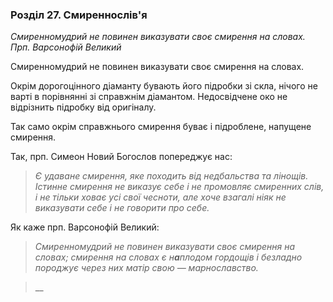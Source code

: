 ### Розділ 27. Смиреннослів'я

_Смиренномудрий не повинен виказувати своє смирення на словах. Прп. Варсонофій Великий_

Смиренномудрий не повинен виказувати своє смирення на словах.

Окрім дорогоцінного діаманту бувають його підробки зі скла, нічого не варті в порівнянні зі справжнім діамантом. Недосвідчене око не відрізнить підробку від оригіналу.

Так само окрім справжнього смирення буває і підроблене, напущене смирення.

Так, прп. Симеон Новий Богослов попереджує нас:

> _Є удаване смирення, яке походить від недбальства та лінощів. Істинне смирення не виказує себе і не промовляє смиренних слів, і не тільки ховає усі свої чесноти, але хоче взагалі ніяк не виказувати себе і не говорити про себе._

Як каже прп. Варсонофій Великий:

> _Смиренномудрий не повинен виказувати своє смирення на словах; смирення на словах є н**а**плодом гордощів і безладно породжує через них матір свою — марнославство._



> __
